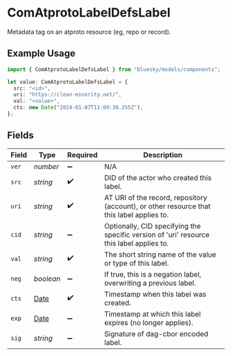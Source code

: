 # ComAtprotoLabelDefsLabel

Metadata tag on an atproto resource (eg, repo or record).

## Example Usage

```typescript
import { ComAtprotoLabelDefsLabel } from "bluesky/models/components";

let value: ComAtprotoLabelDefsLabel = {
  src: "<id>",
  uri: "https://clean-minority.net/",
  val: "<value>",
  cts: new Date("2024-01-07T11:09:38.255Z"),
};
```

## Fields

| Field                                                                                         | Type                                                                                          | Required                                                                                      | Description                                                                                   |
| --------------------------------------------------------------------------------------------- | --------------------------------------------------------------------------------------------- | --------------------------------------------------------------------------------------------- | --------------------------------------------------------------------------------------------- |
| `ver`                                                                                         | *number*                                                                                      | :heavy_minus_sign:                                                                            | N/A                                                                                           |
| `src`                                                                                         | *string*                                                                                      | :heavy_check_mark:                                                                            | DID of the actor who created this label.                                                      |
| `uri`                                                                                         | *string*                                                                                      | :heavy_check_mark:                                                                            | AT URI of the record, repository (account), or other resource that this label applies to.     |
| `cid`                                                                                         | *string*                                                                                      | :heavy_minus_sign:                                                                            | Optionally, CID specifying the specific version of 'uri' resource this label applies to.      |
| `val`                                                                                         | *string*                                                                                      | :heavy_check_mark:                                                                            | The short string name of the value or type of this label.                                     |
| `neg`                                                                                         | *boolean*                                                                                     | :heavy_minus_sign:                                                                            | If true, this is a negation label, overwriting a previous label.                              |
| `cts`                                                                                         | [Date](https://developer.mozilla.org/en-US/docs/Web/JavaScript/Reference/Global_Objects/Date) | :heavy_check_mark:                                                                            | Timestamp when this label was created.                                                        |
| `exp`                                                                                         | [Date](https://developer.mozilla.org/en-US/docs/Web/JavaScript/Reference/Global_Objects/Date) | :heavy_minus_sign:                                                                            | Timestamp at which this label expires (no longer applies).                                    |
| `sig`                                                                                         | *string*                                                                                      | :heavy_minus_sign:                                                                            | Signature of dag-cbor encoded label.                                                          |